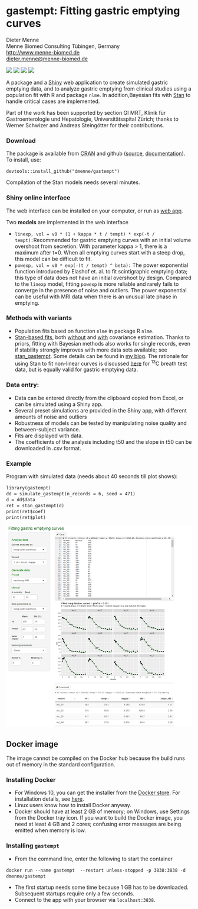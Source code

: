 gastempt: Fitting gastric emptying curves
====================================

Dieter Menne  
Menne Biomed Consulting Tübingen, Germany  
http://www.menne-biomed.de  
dieter.menne@menne-biomed.de   



[![](https://travis-ci.com/dmenne/gastempt.svg?branch=master)](https://travis-ci.com/dmenne/gastempt) [![](https://coveralls.io/repos/github/dmenne/gastempt/badge.svg?branch=master)](https://coveralls.io/github/dmenne/gastempt?branch=master) [![](https://cranlogs.r-pkg.org/badges/grand-total/gastempt)](https://cran.r-project.org/package=gastempt) [![](https://www.r-pkg.org/badges/last-release/gastempt)](https://CRAN.R-project.org/package=gastempt)


A package and a [Shiny](https://shiny.rstudio.com/) web application to create simulated gastric emptying data, and to analyze gastric emptying from clinical studies using a population fit with R and package `nlme`. In addition,Bayesian fits with [Stan](http://mc-stan.org/) to handle critical cases are implemented.

Part of the work has been supported by section GI MRT, Klinik für Gastroenterologie und Hepatologie, Universitätsspital Zürich; thanks to Werner Schwizer and Andreas Steingötter for their contributions.

### Download
The package is available from [CRAN](https://CRAN.R-project.org/package=gastempt) and github ([source](https://github.com/dmenne/gastempt), [documentation](https://dmenne.github.io/gastempt/)). To install, use:

```
devtools::install_github("dmenne/gastempt")
```

Compilation of the Stan models needs several minutes. 

### Shiny online interface

The web interface can be installed on your computer, or run as [web app](  
https://apps.menne-biomed.de/gastempt/).

Two __models__ are implemented in the web interface

* `linexp, vol = v0 * (1 + kappa * t / tempt) * exp(-t / tempt):`Recommended for gastric emptying curves with an initial volume overshoot from secretion. With parameter kappa > 1, there is a maximum after t=0.  When all emptying curves start with a steep drop, this model can be difficult to fit.
* `powexp, vol = v0 * exp(-(t / tempt) ^ beta):` The power exponential function introduced by Elashof et. al. to fit scintigraphic emptying data; this type of data does not have an initial overshoot by design. Compared to the `linexp` model, fitting `powexp` is more reliable and rarely fails to converge in the presence of noise and outliers. The power exponential can be useful with MRI data when there is an unusual late phase in emptying.

### Methods with variants

* Population fits based on function `nlme` in package R `nlme`.
* [Stan-based fits](http://menne-biomed.de/blog/tag:Stan), both [without](https://github.com/dmenne/gastempt/blob/master/inst/stan/linexp_gastro_1b.stan) and [with](https://github.com/dmenne/gastempt/blob/master/inst/stan/linexp_gastro_2b.stan) covariance estimation. Thanks to priors, fitting with Bayesian methods also works for single records, even if stability strongly improves with more data sets available; see  [stan_gastempt](https://dmenne.github.io/gastempt/reference/stan_gastempt.html). Some details can be found in [my blog](https://menne-biomed.de/blog/ballot-and-bazaar). The rationale for using Stan to fit non-linear curves is discussed [here](http://menne-biomed.de/blog/breath-test-stan) for <sup>13</sup>C breath test data, but is equally valid for gastric emptying data. 

### Data entry:
* Data can be entered directly from the clipboard copied from Excel, or can be simulated using a Shiny app.
* Several preset simulations are provided in the Shiny app, with different amounts of noise and outliers 
* Robustness of models can be tested by manipulating noise quality and between-subject variance. 
* Fits are displayed with data.
* The coefficients of the analysis including t50 and the slope in t50 can be downloaded in .csv format.


### Example 

Program with simulated data (needs about 40 seconds till plot shows):

```
library(gastempt)
dd = simulate_gastempt(n_records = 6, seed = 471)
d = dd$data
ret = stan_gastempt(d)
print(ret$coef)
print(ret$plot)
```

![Screenshot](tools/readme/screenshot.png)


## Docker image

The image cannot be compiled on the Docker hub because the build runs out of memory in the standard configuration.

### Installing Docker 
- For Windows 10, you can get the installer from the [Docker store](https://store.docker.com/editions/community/docker-ce-desktop-windows). For installation details, see [here](https://docs.docker.com/docker-for-windows/install/).  
- Linux users know how to install Docker anyway. 
- Docker should have at least 2 GB of memory; on Windows, use Settings from the Docker tray icon. If you want to build the Docker image, you need at least 4 GB and 2 cores; confusing error messages are being emitted when memory is low.

### Installing `gastempt` 

- From the command line, enter the following to start the container

```
docker run --name gastempt  --restart unless-stopped -p 3838:3838 -d dmenne/gastempt
```
- The first startup needs some time because 1 GB has to be downloaded. Subsequent startups require only a few seconds.
- Connect to the app with your browser via `localhost:3838`.





